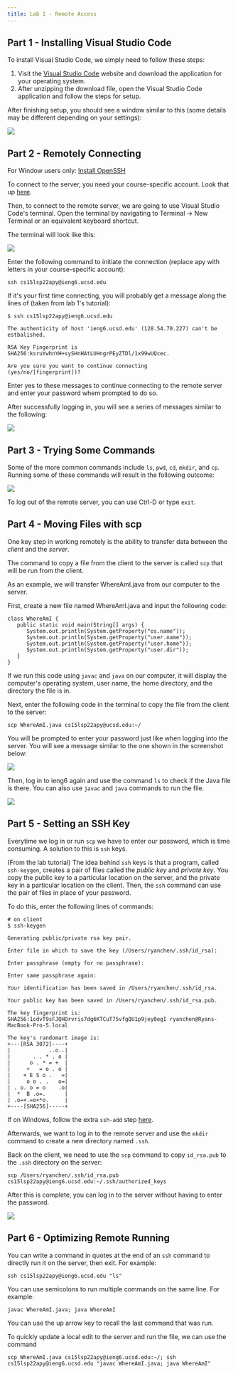 ```yaml
---
title: Lab 1 - Remote Access
---
```

## Part 1 - Installing Visual Studio Code
To install Visual Studio Code, we simply need to follow these steps:

1. Visit the [Visual Studio Code](https://code.visualstudio.com/download) website and download the application for your operating system.
2. After unzipping the download file, open the Visual Studio Code application and follow the steps for setup.

After finishing setup, you should see a window similar to this (some details may be different depending on your settings):

![](/LabRep1Pics/VSC.png)

## Part 2 - Remotely Connecting
For Window users only: [Install OpenSSH](https://docs.microsoft.com/en-us/windows-server/administration/openssh/openssh_install_firstuse)

To connect to the server, you need your course-specific account. Look that up [here](https://sdacs.ucsd.edu/~icc/index.php).

Then, to connect to the remote server, we are going to use Visual Studio Code's terminal. Open the terminal by navigating to Terminal -> New Terminal or an equivalent keyboard shortcut.

The terminal will look like this:

![](/LabRep1Pics/VSC-Terminal.png)

Enter the following command to initiate the connection (replace apy with letters in your course-specific account):

`ssh cs15lsp22apy@ieng6.ucsd.edu`

If it's your first time connecting, you will probably get a message along the lines of (taken from lab 1's tutorial):

```
$ ssh cs15lsp22apy@ieng6.ucsd.edu

The authenticity of host 'ieng6.ucsd.edu' (128.54.70.227) can't be estbalished.

RSA Key Fingerprint is
SHA256:ksruYwhnYH+sySHnHAtLUHngrPEyZTDl/1x99wUQcec.

Are you sure you want to continue connecting
(yes/no/[fingerprint])?
```

Enter yes to these messages to continue connecting to the remote server and enter your password whem prompted to do so.

After successfully logging in, you will see a series of messages similar to the following:

![](/LabRep1Pics/SSH-Login.png)

## Part 3 - Trying Some Commands
Some of the more common commands include `ls`, `pwd`, `cd`, `mkdir`, and `cp`. Running some of these commands will result in the following outcome:

![](/LabRep1Pics/UNIX-Commands.png)

To log out of the remote server, you can use Ctrl-D or type `exit`.

## Part 4 - Moving Files with scp
One key step in working remotely is the ability to transfer data between the *client* and the *server*.

The command to copy a file from the client to the server is called `scp` that will be run from the client.

As an example, we will transfer WhereAmI.java from our computer to the server.

First, create a new file named WhereAmI.java and input the following code:
```
class WhereAmI {
   public static void main(String[] args) {
      System.out.println(System.getProperty("os.name"));
      System.out.println(System.getProperty("user.name"));
      System.out.println(System.getProperty("user.home"));
      System.out.println(System.getProperty("user.dir"));
   }
}
```
If we run this code using `javac` and `java` on our computer, it will display the computer's operating system, user name, the home directory, and the directory the file is in.

Next, enter the following code in the terminal to copy the file from the client to the server:

`scp WhereAmI.java cs15lsp22apy@ucsd.edu:~/`

You will be prompted to enter your password just like when logging into the server. You will see a message similar to the one shown in the screenshot below:

![](/LabRep1Pics/SCP-Command.png)

Then, log in to ieng6 again and use the command `ls` to check if the Java file is there. You can also use `javac` and `java` commands to run the file.

![](/LabRep1Pics/SCP-Result.png)

## Part 5 - Setting an SSH Key
Everytime we log in or run `scp` we have to enter our password, which is time consuming. A solution to this is `ssh` keys.

(From the lab tutorial) The idea behind `ssh` keys is that a program, called `ssh-keygen`, creates a pair of files called the *public key* and *private key*. You copy the public key to a particular location on the server, and the private key in a particular location on the client. Then, the `ssh` command can use the pair of files in place of your password.

To do this, enter the following lines of commands:
```
# on client
$ ssh-keygen

Generating public/private rsa key pair.

Enter file in which to save the key (/Users/ryanchen/.ssh/id_rsa):

Enter passphrase (empty for no passphrase):

Enter same passphrase again:

Your identification has been saved in /Users/ryanchen/.ssh/id_rsa.

Your public key has been saved in /Users/ryanchen/.ssh/id_rsa.pub.

The key fingerprint is:
SHA256:1cdvT9sFJQHOrvris7dg6KTCuT75vfgQU1p9jey0egI ryanchen@Ryans-MacBook-Pro-5.local

The key's randomart image is:
+---[RSA 3072]----+
|            ..o..|
|       . . * . o |
|      o . * = +  |
|     +   = o . o |
|    + E S o .   =|
|     o o . .   o=|
| . o. o = o    .o|
|  *  B .o=.      |
| .o=+.=o+*o.     |
+----[SHA256]-----+
```

If on Windows, follow the extra `ssh-add` step [here](https://docs.microsoft.com/en-us/windows-server/administration/openssh/openssh_keymanagement#user-key-generation).

Afterwards, we want to log in to the remote server and use the `mkdir` command to create a new directory named `.ssh`.

Back on the client, we need to use the `scp` command to copy `id_rsa.pub` to the `.ssh` directory on the server:

`scp /Users/ryanchen/.ssh/id_rsa.pub cs15lsp22apy@ieng6.ucsd.edu:~/.ssh/authorized_keys`

After this is complete, you can log in to the server without having to enter the password.

![](/LabRep1Pics/SSHKey.png)

## Part 6 - Optimizing Remote Running
You can write a command in quotes at the end of an `ssh` command to directly run it on the server, then exit. For example:

`ssh cs15lsp22apy@ieng6.ucsd.edu "ls"`

You can use semicolons to run multiple commands on the same line. For example:

`javac WhereAmI.java; java WhereAmI`

You can use the up arrow key to recall the last command that was run.

To quickly update a local edit to the server and run the file, we can use the command

`scp WhereAmI.java cs15lsp22apy@ieng6.ucsd.edu:~/; ssh cs15lsp22apy@ieng6.ucsd.edu "javac WhereAmI.java; java WhereAmI"`